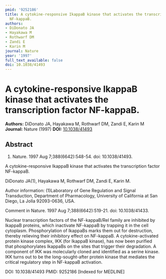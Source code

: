 ```yaml
---
pmid: '9252186'
title: A cytokine-responsive IkappaB kinase that activates the transcription factor
  NF-kappaB.
authors:
- DiDonato JA
- Hayakawa M
- Rothwarf DM
- Zandi E
- Karin M
journal: Nature
year: '1997'
full_text_available: false
doi: 10.1038/41493
---
```


# A cytokine-responsive IkappaB kinase that activates the transcription factor NF-kappaB.
**Authors:** DiDonato JA, Hayakawa M, Rothwarf DM, Zandi E, Karin M
**Journal:** Nature (1997)
**DOI:** [10.1038/41493](https://doi.org/10.1038/41493)

## Abstract

1. Nature. 1997 Aug 7;388(6642):548-54. doi: 10.1038/41493.

A cytokine-responsive IkappaB kinase that activates the transcription factor 
NF-kappaB.

DiDonato JA(1), Hayakawa M, Rothwarf DM, Zandi E, Karin M.

Author information:
(1)Laboratory of Gene Regulation and Signal Transduction, Department of 
Pharmacology, University of California at San Diego, La Jolla 92093-0636, USA.

Comment in
    Nature. 1997 Aug 7;388(6642):519-21. doi: 10.1038/41433.

Nuclear transcription factors of the NF-kappaB/Rel family are inhibited by 
IkappaB proteins, which inactivate NF-kappaB by trapping it in the cell 
cytoplasm. Phosphorylation of IkappaBs marks them out for destruction, thereby 
relieving their inhibitory effect on NF-kappaB. A cytokine-activated protein 
kinase complex, IKK (for IkappaB kinase), has now been purified that 
phosphorylates IkappaBs on the sites that trigger their degradation. A component 
of IKK was molecularly cloned and identified as a serine kinase. IKK turns out 
to be the long-sought-after protein kinase that mediates the critical regulatory 
step in NF-kappaB activation.

DOI: 10.1038/41493
PMID: 9252186 [Indexed for MEDLINE]
